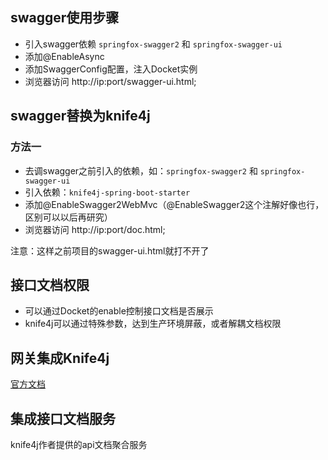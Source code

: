 
## swagger使用步骤

- 引入swagger依赖 `springfox-swagger2` 和 `springfox-swagger-ui`
- 添加@EnableAsync
- 添加SwaggerConfig配置，注入Docket实例
- 浏览器访问 http://ip:port/swagger-ui.html;





## swagger替换为knife4j


### 方法一
- 去调swagger之前引入的依赖，如：`springfox-swagger2` 和 `springfox-swagger-ui`
- 引入依赖：`knife4j-spring-boot-starter`
- 添加@EnableSwagger2WebMvc（@EnableSwagger2这个注解好像也行，区别可以以后再研究）
- 浏览器访问 http://ip:port/doc.html;

注意：这样之前项目的swagger-ui.html就打不开了



## 接口文档权限
- 可以通过Docket的enable控制接口文档是否展示
- knife4j可以通过特殊参数，达到生产环境屏蔽，或者解耦文档权限



## 网关集成Knife4j
[官方文档](https://doc.xiaominfo.com/docs/action/springcloud-gateway)



## 集成接口文档服务
knife4j作者提供的api文档聚合服务